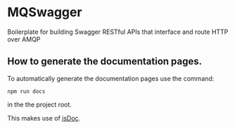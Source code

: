 # MQSwagger
Boilerplate for building Swagger RESTful APIs that interface and route HTTP over AMQP

## How to generate the documentation pages.

To automatically generate the documentation pages use the command:
```
npm run docs
```
in the the project root.

This makes use of [jsDoc](http://usejsdoc.org/).
